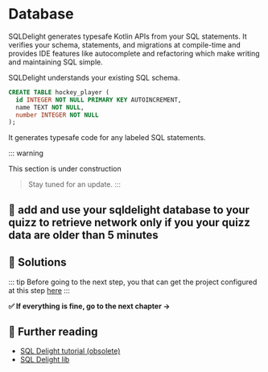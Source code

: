# Database

SQLDelight generates typesafe Kotlin APIs from your SQL statements. It verifies your schema, statements, and migrations at compile-time and provides IDE features like autocomplete and refactoring which make writing and maintaining SQL simple.

SQLDelight understands your existing SQL schema.

```sql
CREATE TABLE hockey_player (
  id INTEGER NOT NULL PRIMARY KEY AUTOINCREMENT,
  name TEXT NOT NULL,
  number INTEGER NOT NULL
);
```

It generates typesafe code for any labeled SQL statements.

::: warning 

This section is under construction
> Stay tuned for an update.
:::


## 🧪 add and use your sqldelight database to your quizz to retrieve network only if you  your quizz data are older than 5 minutes


## 🎯 Solutions
::: tip
Before going to the next step, you that can get the project configured at this step [here](#)
:::

**✅ If everything is fine, go to the next chapter →**

## 📖 Further reading 
- [SQL Delight tutorial (obsolete)](https://www.jetbrains.com/help/kotlin-multiplatform-dev/multiplatform-ktor-sqldelight.html)
- [SQL Delight lib ](https://github.com/cashapp/sqldelight)



